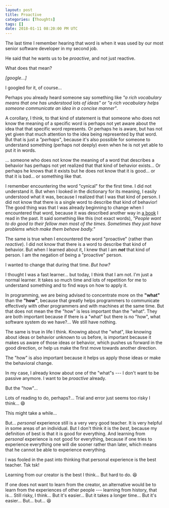```yaml
---
layout: post
title: Proactive
categories: [Thoughts]
tags: []
date: 2018-01-11 08:20:00 PM UTC
---
```


<!-- January 12, 2018 04:20:00 AM Philippine Time -->

The last time I remember hearing that word is when it was used by our most senior software developer in my second job.

He said that he wants us to be _proactive_, and not just reactive.

What does that mean?

_[google...]_

<!--more-->

I googled for it, of course...

Perhaps you already heard someone say something like _"a rich vocabulary means that one has understood lots of ideas"_ or _"a rich vocabulary helps someone communicate an idea in a concise manner"_.

A corollary, I think, to that kind of statement is that someone who does not know the meaning of a specific word is perhaps not yet aware about the idea that that specific word represents. Or perhaps he is aware, but has not yet given that much attention to the idea being represented by that word. But that is just a _"perhaps"_, because it's also possible for someone to understand something (perhaps not deeply) even when he is not yet able to put it in words.

... someone who does not know the meaning of a word that describes a behavior has perhaps not yet realized that that kind of behavior exists... Or perhaps he knows that it exists but he does not know that it is good... or that it is bad... or something like that.

<!-- 
A corollary to that kind of statement is that someone who does not know the meaning of the word perhaps has not yet realized that a behavior of that kind exists... or that kind of behavior is good... or that kind of behavior is bad... or something like that. And When the time comes where he encounter that word and understand it's meaning, that will just be the time where he realizes that he has that kind of behavior, and that he has to continue with it or change it.
 -->

I remember encountering the word "cynical" for the first time. I did not understand it. But when I looked in the dictionary for its meaning, I easily understood what it was, because I realized that I was that kind of person. I did not know that there is a single word to describe that kind of behavior! The good thing was that I was already beginning to change when I encountered that word, because it was described another way in [a book](https://www.bookdepository.com/book/9780091906818?a_aid=jflaga) I read in the past. It said something like this (not exact words), _"People want to do good to their fellow men most of the times. Sometimes they just have problems which make them behave badly."_

The same is true when I encountered the word "proactive" (rather than _reactive_). I did not know that there is a word to describe that kind of behavior. But when I learned about it, I knew that I am **_not_** that kind of person. I am the negation of being a "proactive" person.

I wanted to change that during that time. _But how?_

I thought I was a fast learner... but today, I think that I am not. I'm just a normal learner. It takes so much time and lots of repetition for me to understand something and to find ways on how to apply it.

In programming, we are being advised to concentrate more on the **"what"** than the **"how"**, because that greatly helps programmers to communicate effectively with other programmers and with machines at the same time. But that does not mean the the "how" is less important than the "what". They are both important because if there is a "what" but there is no "how", what software system do we have?... We still have nothing.

The same is true in life I think. Knowing about the "what", like knowing about ideas or behavior unknown to us before, is important because it makes us aware of those ideas or behavior, which pushes us forward in the good direction, or help us make the first move towards another direction.

The "how" is also important because it helps us apply those ideas or make the behavioral change.

In my case, I already know about one of the "what"s --- I don't want to be passive anymore. I want to be _proactive_ already.

But the "how"...

Lots of reading to do, perhaps?... Trial and error just seems too risky I think... :smile:

This might take a while...

But... _personal_ experience still is a very very good teacher. It is very helpful in some areas of an individual. But I don't think it is the _best_, because my definition of best is that it is good for everything. And learning from _personal_ experience is not good for everything, because if one tries to experience everything one will die sooner rather than later, which means that he cannot be able to experience everything.

I was fooled in the past into thinking that personal experience is the best teacher. Tsk tsk!

Learning from our creator is the best I think... But hard to do. :laughing:

If one does not want to learn from the creator, an alternative would be to learn from the experiences of other people --- learning from history, that is... Still risky, I think... But it's easier... But it takes a longer time... But it's easier... But... but... :laughing:

